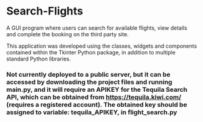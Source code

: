 # Search-Flights
A GUI program where users can search for available flights, view details and complete the booking on the third party site. 

This application was developed using the classes, widgets and components contained within the Tkinter Python package, in addition to multiple standard Python libraries. 

### Not currently deployed to a public server, but it can be accessed by downloading the project files and running main.py, and it will require an APIKEY for the Tequila Search API, which can be obtained from https://tequila.kiwi.com/ (requires a registered account). The obtained key should be assigned to variable: tequila_APIKEY, in flight_search.py
